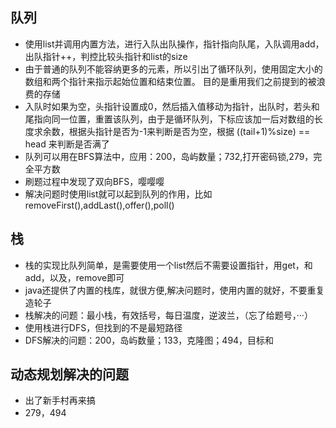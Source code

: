 ## 队列

+ 使用list并调用内置方法，进行入队出队操作，指针指向队尾，入队调用add，出队指针++，判控比较头指针和list的size
+ 由于普通的队列不能容纳更多的元素，所以引出了循环队列，使用固定大小的数组和两个指针来指示起始位置和结束位置。 目的是重用我们之前提到的被浪费的存储
+ 入队时如果为空，头指针设置成0，然后插入值移动为指针，出队时，若头和尾指向同一位置，重置该队列，由于是循环队列，下标应该加一后对数组的长度求余数，根据头指针是否为-1来判断是否为空，根据 ((tail+1)%size) == head 来判断是否满了
+ 队列可以用在BFS算法中，应用：200，岛屿数量；732,打开密码锁,279，完全平方数
+ 刷题过程中发现了双向BFS，嘤嘤嘤
+ 解决问题时使用list就可以起到队列的作用，比如removeFirst(),addLast(),offer(),poll()

## 栈

+ 栈的实现比队列简单，是需要使用一个list然后不需要设置指针，用get，和add，以及，remove即可
+ java还提供了内置的栈库，就很方便,解决问题时，使用内置的就好，不要重复造轮子
+ 栈解决的问题：最小栈，有效括号，每日温度，逆波兰，（忘了给题号，···）
+ 使用栈进行DFS，但找到的不是最短路径
+ DFS解决的问题：200，岛屿数量；133，克隆图；494，目标和


## 动态规划解决的问题

+ 出了新手村再来搞
+ 279，494